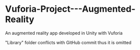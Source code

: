 # Vuforia-Project---Augmented-Reality
An augmented reality app developed in Unity with Vuforia

"Library" folder conflicts with GitHub commit thus it is omitted
